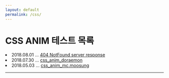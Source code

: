 ```yaml
---
layout: default
permalink: /css/
---
```

# CSS ANIM 테스트 목록

<!-- blog post contents : described as { { content } } -->
<article class="post">
  <div class="post-list">


  <!-- 도라에몽 -->
  <li>
    2018.08.01 ...
      <a href="{{ site.baseurl }}/404">
        404 NotFound server response </a>
      <br>
  </li>  


  <!-- 도라에몽 -->
  <li>
    2018.07.30 ...
      <a href="{{ site.baseurl }}/docs/css_anim_doraemon">
        css_anim_doraemon </a>
      <br>
  </li>  


  <!-- MC.무성 -->
  <li>
    2018.05.03 ...
      <a href="{{ site.baseurl }}/docs/css_anim_mcmoosung">
        css_anim_mc.moosung </a>
      <br>
  </li>  

  </div>
</article>
<hr>

<br><br>
